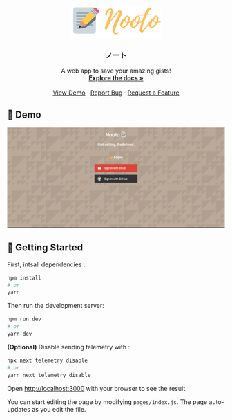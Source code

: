 <p align="center">
  <a href="https://github.com/kevinadhiguna/nooto">
    <img src="https://raw.githubusercontent.com/kevinadhiguna/nooto/master/assets/nooto.png" alt="Nooto logo">
  </a>

  <h3 align="center">ノート</h3>

  <p align="center">
    A web app to save your amazing gists!
    <br />
    <a href="#-getting-started"><strong>Explore the docs »</strong></a>
    <br />
    <br />
    <a href="#-demo">View Demo</a>
    ·
    <a href="https://github.com/kevinadhiguna/nooto/issues">Report Bug</a>
    ·
    <a href="https://github.com/kevinadhiguna/nooto/issues">Request a Feature</a>
  </p>
</p>

## 🌟 Demo
<kbd>
  <img src="https://raw.githubusercontent.com/kevinadhiguna/nooto/master/assets/nooto.gif" />
</kbd>

## 🌈 Getting Started

First, intsall dependencies :
```bash
npm install
# or
yarn
```

Then run the development server:

```bash
npm run dev
# or
yarn dev
```

<b>(Optional)</b> Disable sending telemetry with :
```bash
npx next telemetry disable
# or
yarn next telemetry disable
```

Open [http://localhost:3000](http://localhost:3000) with your browser to see the result.

You can start editing the page by modifying `pages/index.js`. The page auto-updates as you edit the file.
